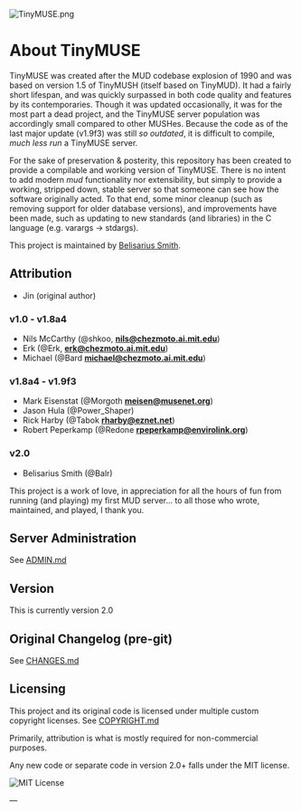 ![TinyMUSE.png](https://belisariussmith.com/external/TinyMUSE.png "TinyMUSE.png")

# About TinyMUSE

TinyMUSE was created after the MUD codebase explosion of 1990 and was based on version 1.5 of TinyMUSH (itself based on TinyMUD). It had a fairly short lifespan, and was quickly surpassed in both code quality and features by its contemporaries. Though it was updated occasionally, it was for the most part a dead project, and the TinyMUSE server population was accordingly small compared to other MUSHes. Because the code as of the last major update (v1.9f3) was still *so outdated*, it is difficult to compile, *much less run* a TinyMUSE server.

For the sake of preservation &amp; posterity, this repository has been created to provide a compilable and working version of TinyMUSE. There is no intent to add modern _mud_ functionality nor extensibility, but simply to provide a working, stripped down, stable server so that someone can see how the software originally acted. To that end, some minor cleanup (such as removing support for older database versions), and improvements have been made, such as updating to new standards (and libraries) in the C language (e.g. varargs &rarr; stdargs).

This project is maintained by [Belisarius Smith](https://www.belisariussmith.com/ "Belisarius Smith").

## Attribution

- Jin (original author)

### v1.0 - v1.8a4
- Nils McCarthy (@shkoo, **nils@chezmoto.ai.mit.edu**)
- Erk (@Erk, **erk@chezmoto.ai.mit.edu**)
- Michael (@Bard **michael@chezmoto.ai.mit.edu**)

### v1.8a4 - v1.9f3
- Mark Eisenstat (@Morgoth **meisen@musenet.org**)
- Jason Hula (@Power_Shaper)
- Rick Harby (@Tabok **rharby@eznet.net**)
- Robert Peperkamp (@Redone **rpeperkamp@envirolink.org**) 

### v2.0
- Belisarius Smith (@Balr)

This project is a work of love, in appreciation for all the hours of fun from running (and playing) my first MUD server... to all those who wrote, maintained, and played, I thank you.

## Server Administration

See [ADMIN.md](ADMIN.md)

## Version

This is currently version 2.0 

## Original Changelog (pre-git)

See [CHANGES.md](CHANGES.md)

## Licensing

This project and its original code is licensed under multiple custom copyright licenses. See [COPYRIGHT.md](COPYRIGHT.md)

Primarily, attribution is what is mostly required for non-commercial purposes.

Any new code or separate code in version 2.0+ falls under the MIT license.

![MIT License](https://belisariussmith.com/external/mitlicense.png)

—

